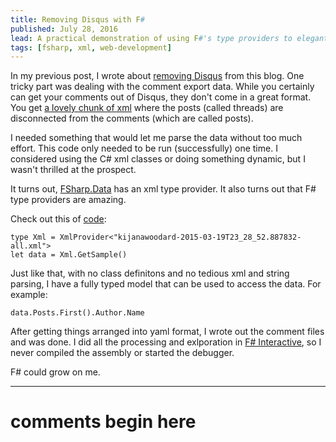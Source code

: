 ```yaml
---
title: Removing Disqus with F# 
published: July 28, 2016
lead: A practical demonstration of using F#'s type providers to elegantly parse and process Disqus comment export data, showcasing the language's powerful XML handling capabilities.
tags: [fsharp, xml, web-development]
---
```


In my previous post, I wrote about [removing Disqus] from this blog. One tricky part was dealing with the comment export data. While you certainly can get your comments out of Disqus, they don't come in a great format. You get [a lovely chunk of xml][xml] where the posts (called threads) are disconnected from the comments (which are called posts).

I needed something that would let me parse the data without too much effort. This code only needed to be run (successfully) one time. I considered using the C# xml classes or doing something dynamic, but I wasn't thrilled at the prospect.

It turns out, [FSharp.Data] has an xml type provider. It also turns out that F# type providers are amazing.

Check out this of [code]:

    type Xml = XmlProvider<"kijanawoodard-2015-03-19T23_28_52.887832-all.xml">
    let data = Xml.GetSample()

Just like that, with no class definitons and no tedious xml and string parsing, I have a fully typed model that can be used to access the data. For example:

    data.Posts.First().Author.Name

After getting things arranged into yaml format, I wrote out the comment files and was done. I did all the processing and exlporation in [F# Interactive], so I never compiled the assembly or started the debugger.

F# could grow on me.


[removing Disqus]: /goodbye-disqus
[xml]: https://github.com/kijanawoodard/DisqusParser/blob/master/kijanawoodard-2015-03-19T23_28_52.887832-all.xml
[FSharp.Data]: https://fsharp.github.io/FSharp.Data/
[code]: https://github.com/kijanawoodard/DisqusParser/blob/master/tryout.fsx#L11
[F# Interactive]: https://fsharpforfunandprofit.com/installing-and-using/

---
# comments begin here

